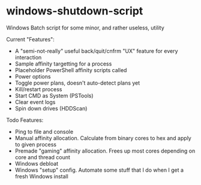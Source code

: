 # windows-shutdown-script
Windows Batch script for some minor, and rather useless, utility

Current "Features":
- A "semi-not-really" useful back/quit/cnfrm "UX" feature for every interaction
- Sample affinity targetting for a process
- Placeholder PowerShell affinity scripts called
- Power options
- Toggle power plans, doesn't auto-detect plans yet
- Kill/restart process
- Start CMD as System (PSTools)
- Clear event logs
- Spin down drives (HDDScan)


Todo Features:
- Ping to file and console
- Manual affinity allocation. Calculate from binary cores to hex and apply to given process
- Premade "gaming" affinity allocation. Frees up most cores depending on core and thread count
- Windows debloat
- Windows "setup" config. Automate some stuff that I do when I get a fresh Windows install
